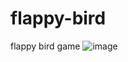 # flappy-bird
flappy bird game
![image](https://github.com/sejalapeno/flappy-bird/assets/110482301/20809f02-f254-4dfe-a15f-c1c7cb8151eb)
